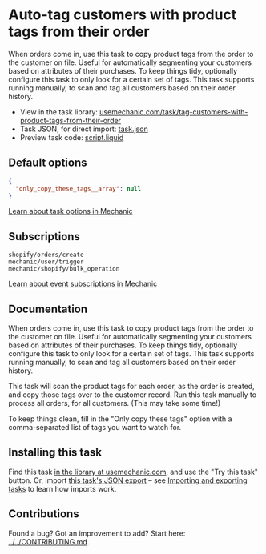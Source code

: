 # Auto-tag customers with product tags from their order

When orders come in, use this task to copy product tags from the order to the customer on file. Useful for automatically segmenting your customers based on attributes of their purchases. To keep things tidy, optionally configure this task to only look for a certain set of tags. This task supports running manually, to scan and tag all customers based on their order history.

* View in the task library: [usemechanic.com/task/tag-customers-with-product-tags-from-their-order](https://usemechanic.com/task/tag-customers-with-product-tags-from-their-order)
* Task JSON, for direct import: [task.json](../../tasks/tag-customers-with-product-tags-from-their-order.json)
* Preview task code: [script.liquid](./script.liquid)

## Default options

```json
{
  "only_copy_these_tags__array": null
}
```

[Learn about task options in Mechanic](https://docs.usemechanic.com/article/471-task-options)

## Subscriptions

```liquid
shopify/orders/create
mechanic/user/trigger
mechanic/shopify/bulk_operation
```

[Learn about event subscriptions in Mechanic](https://docs.usemechanic.com/article/408-subscriptions)

## Documentation

When orders come in, use this task to copy product tags from the order to the customer on file. Useful for automatically segmenting your customers based on attributes of their purchases. To keep things tidy, optionally configure this task to only look for a certain set of tags. This task supports running manually, to scan and tag all customers based on their order history.

This task will scan the product tags for each order, as the order is created, and copy those tags over to the customer record. Run this task manually to process all orders, for all customers. (This may take some time!)

To keep things clean, fill in the "Only copy these tags" option with a comma-separated list of tags you want to watch for.

## Installing this task

Find this task [in the library at usemechanic.com](https://usemechanic.com/task/tag-customers-with-product-tags-from-their-order), and use the "Try this task" button. Or, import [this task's JSON export](../../tasks/tag-customers-with-product-tags-from-their-order.json) – see [Importing and exporting tasks](https://docs.usemechanic.com/article/505-importing-and-exporting-tasks) to learn how imports work.

## Contributions

Found a bug? Got an improvement to add? Start here: [../../CONTRIBUTING.md](../../CONTRIBUTING.md).
